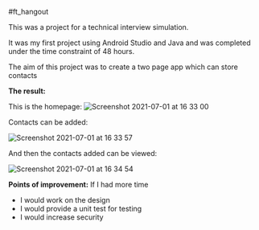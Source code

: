 #ft_hangout

This was a project for a technical interview simulation.

It was my first project using Android Studio and Java and was completed under the time constraint of 48 hours.

The aim of this project was to create a two page app which can store contacts

**The result:**

This is the homepage:
![Screenshot 2021-07-01 at 16 33 00](https://user-images.githubusercontent.com/61982496/124142187-4e5d2000-da8a-11eb-91cd-07077a92f6b3.png)

Contacts can be added:

![Screenshot 2021-07-01 at 16 33 57](https://user-images.githubusercontent.com/61982496/124142223-561cc480-da8a-11eb-8ba0-650bf0dc3256.png)

And then the contacts added can be viewed:

![Screenshot 2021-07-01 at 16 34 54](https://user-images.githubusercontent.com/61982496/124142255-5ddc6900-da8a-11eb-917b-1b1a9d672b68.png)

**Points of improvement:**
If I had more time
- I would work on the design
- I would provide a unit test for testing
- I would increase security

